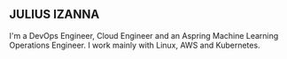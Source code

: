 ## JULIUS IZANNA

I'm a DevOps Engineer, Cloud Engineer and an Aspring Machine Learning Operations Engineer. I work mainly with Linux, AWS and Kubernetes.
